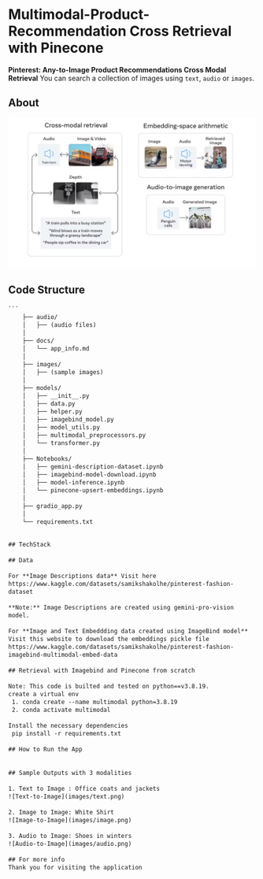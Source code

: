 # Multimodal-Product-Recommendation Cross Retrieval with Pinecone

**Pinterest: Any-to-Image Product Recommendations Cross Modal Retrieval**
You can search a collection of images using `text`, `audio` or `images`.

## About

![ImageBind-Architecture](images/image_bing_architecture.png)

## Code Structure

    ```
        ├── audio/
        │   ├── (audio files)
        │
        ├── docs/
        │   └── app_info.md
        │
        ├── images/
        │   ├── (sample images)
        │
        ├── models/
        │   ├── __init__.py
        │   ├── data.py
        │   ├── helper.py
        │   ├── imagebind_model.py
        │   ├── model_utils.py
        │   ├── multimodal_preprocessors.py
        │   └── transformer.py
        │
        ├── Notebooks/
        │   ├── gemini-description-dataset.ipynb
        │   ├── imagebind-model-download.ipynb
        │   ├── model-inference.ipynb
        │   └── pinecone-upsert-embeddings.ipynb
        │
        ├── gradio_app.py
        │
        └── requirements.txt
```

## TechStack

## Data

For **Image Descriptions data** Visit here https://www.kaggle.com/datasets/samikshakolhe/pinterest-fashion-dataset 

**Note:** Image Descriptions are created using gemini-pro-vision model.

For **Image and Text Embeddding data created using ImageBind model** Visit this website to download the embeddings pickle file https://www.kaggle.com/datasets/samikshakolhe/pinterest-fashion-imagebind-multimodal-embed-data

## Retrieval with Imagebind and Pinecone from scratch

Note: This code is builted and tested on python==v3.8.19.
create a virtual env 
 1. conda create --name multimodal python=3.8.19
 2. conda activate multimodal

Install the necessary dependencies
 pip install -r requirements.txt

## How to Run the App


## Sample Outputs with 3 modalities

1. Text to Image : Office coats and jackets
![Text-to-Image](images/text.png)

2. Image to Image: White Shirt
![Image-to-Image](images/image.png)

3. Audio to Image: Shoes in winters
![Audio-to-Image](images/audio.png)

## For more info
Thank you for visiting the application